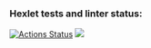 ### Hexlet tests and linter status:
[![Actions Status](https://github.com/LAlex10/frontend-project-44/actions/workflows/hexlet-check.yml/badge.svg)](https://github.com/LAlex10/frontend-project-44/actions)
<a href="https://codeclimate.com/github/LAlex10/frontend-project-44/maintainability"><img src="https://api.codeclimate.com/v1/badges/efde465fe4dac99637c0/maintainability" /></a>
